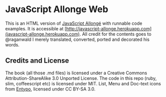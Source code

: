 # JavaScript Allonge Web

This is an HTML version of [JavaScript Allongé](https://leanpub.com/javascript-allonge) with runnable code examples.
It is accessible at [http://javascript-allonge.herokuapp.com](javascript-allonge.herokuapp.com).
All credit for the contents goes to @raganwald I merely translated, converted, ported and decorated his words.

## Credits and License

The book (all those .md files) is licensed under a Creative Commons Attribution-ShareAlike 3.0 Unported License.
The code in this repo (ruby, slim, coffeescript etc) is licensed under MIT.
List, Menu and Doc-text icons from [Entypo](http://www.entypo.com/), licensed under CC BY-SA 3.0.
